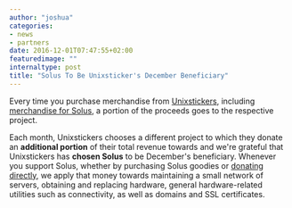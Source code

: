 ```yaml
---
author: "joshua"
categories:
- news
- partners
date: 2016-12-01T07:47:55+02:00
featuredimage: ""
internaltype: post
title: "Solus To Be Unixsticker's December Beneficiary"
---
```


Every time you purchase merchandise from [Unixstickers](https://unixstickers.com), including [merchandise for Solus](http://www.unixstickers.com/stickers/software_stickers/solus-linux-shaped-sticker), 
a portion of the proceeds goes to the respective project.

Each month, Unixstickers chooses a different project to which they donate an **additional portion** of their total revenue towards and we're grateful that Unixstickers has **chosen Solus** to be December's beneficiary. 
Whenever you support Solus, whether by purchasing Solus goodies or [donating directly](https://solus-project.com/support), we apply that money towards maintaining a small network of servers, obtaining and 
replacing hardware, general hardware-related utilities such as connectivity, as well as domains and SSL certificates.